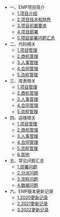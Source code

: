 * 一、EMP项目简介
  * [1.项目介绍](01项目简介/1.项目介绍.md)
  * [2.项目技术和特色](01项目简介/2.项目技术和特色.md)
  * [3.项目前置要求](01项目简介/3.项目前置要求.md)
  * [4.项目部署](01项目简介/4.项目部署.md)
  * [5.项目部署问题汇总](01项目简介/5.项目部署问题汇总.md)
* 二、代码相关
  * [1.项目管理](02代码相关/1.项目管理.md)
  * [2.商机管理](02代码相关/2.商机管理.md)
  * [3.人事管理](02代码相关/3.人事管理.md)
  * [4.合同管理](02代码相关/4.合同管理.md)
  * [5.流程管理](02代码相关/5.流程管理.md)
* 三、库表相关
  * [1.项目管理](03库表相关/1.项目管理.md)
  * [2.商机管理](03库表相关/2.商机管理.md)
  * [3.人事管理](03库表相关/3.人事管理.md)
  * [4.合同管理](03库表相关/4.合同管理.md)
  * [5.流程管理](03库表相关/5.流程管理.md)
* 四、运维相关
  * [1.项目管理](04运库表相关/1.项目管理.md)
  * [2.商机管理](04运库表相关/2.商机管理.md)
  * [3.人事管理](04运库表相关/3.人事管理.md)
  * [4.合同管理](04运库表相关/4.合同管理.md)
  * [5.流程管理](04运库表相关/5.流程管理.md)
  * [6.其他](04运库表相关/6.其他.md)
* 五、常见问题汇总
  * [1.部署问题](05常见问题汇总/1.部署问题.md)
  * [2.分派问题](05常见问题汇总/2.分派问题.md)
  * [3.流程问题](05常见问题汇总/3.流程问题.md)
  * [4.数据问题](05常见问题汇总/4.数据问题.md)
* 六、EMP版本更新记录
  * [1.2020更新记录](06EMP版本更新记录/2020更新记录.md)
  * [2.2021更新记录](06EMP版本更新记录/2021更新记录.md)
  * [3.2022更新记录](06EMP版本更新记录/2022更新记录.md)